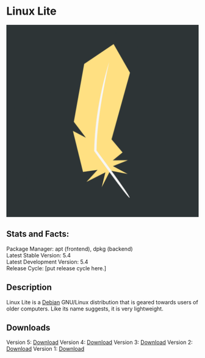 # Linux Lite

![](icons/LL.png)

## Stats and Facts:
Package Manager: apt (frontend), dpkg (backend)<br>
Latest Stable Version: 5.4<br>
Latest Development Version: 5.4<br>
Release Cycle: \[put release cycle here.\]

## Description
Linux Lite is a [Debian](debian.md) GNU/Linux distribution that is geared towards users of older computers. Like its name suggests, it is very lightweight. 

## Downloads

Version 5: [Download](https://osdn.net/projects/linuxlite/storage/5.4/linux-lite-5.4-64bit.iso)
Version 4: [Download](https://osdn.net/projects/linuxlite/storage/4.8/linux-lite-4.8-64bit.iso)
Version 3: [Download](https://osdn.net/projects/linuxlite/storage/3.8/linux-lite-3.8-64bit.iso)
Version 2: [Download](https://osdn.net/projects/linuxlite/storage/2.8/linux-lite-2.8-64bit.iso)
Version 1: [Download](https://osdn.net/projects/linuxlite/storage/1.0.8/linux-lite-1.0.8-64bit.iso)
